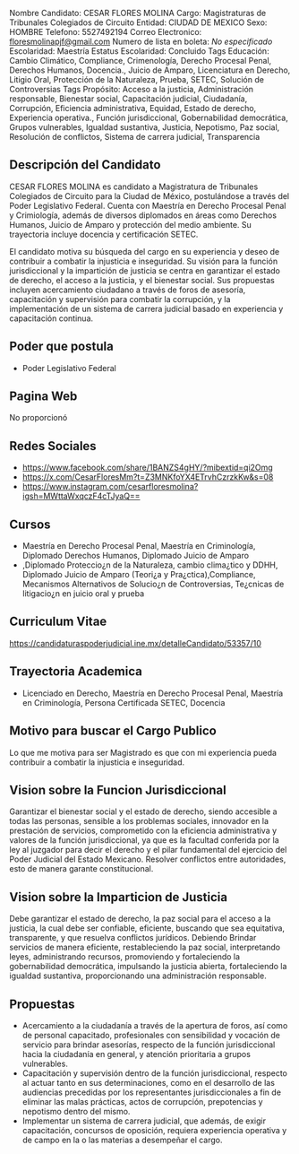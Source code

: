 Nombre Candidato: CESAR FLORES MOLINA
Cargo: Magistraturas de Tribunales Colegiados de Circuito
Entidad: CIUDAD DE MEXICO
Sexo: HOMBRE
Telefono: 5527492194
Correo Electronico: floresmolinapjf@gmail.com
Numero de lista en boleta: *No especificado*
Escolaridad: Maestría
Estatus Escolaridad: Concluido
Tags Educación: Cambio Climático, Compliance, Crimenología, Derecho Procesal Penal, Derechos Humanos, Docencia., Juicio de Amparo, Licenciatura en Derecho, Litigio Oral, Protección de la Naturaleza, Prueba, SETEC, Solución de Controversias
Tags Propósito: Acceso a la justicia, Administración responsable, Bienestar social, Capacitación judicial, Ciudadanía, Corrupción, Eficiencia administrativa, Equidad, Estado de derecho, Experiencia operativa., Función jurisdiccional, Gobernabilidad democrática, Grupos vulnerables, Igualdad sustantiva, Justicia, Nepotismo, Paz social, Resolución de conflictos, Sistema de carrera judicial, Transparencia


## Descripción del Candidato 

CESAR FLORES MOLINA es candidato a Magistratura de Tribunales Colegiados de Circuito para la Ciudad de México, postulándose a través del Poder Legislativo Federal. Cuenta con Maestría en Derecho Procesal Penal y Crimiología, además de diversos diplomados en áreas como Derechos Humanos, Juicio de Amparo y protección del medio ambiente. Su trayectoria incluye docencia y certificación SETEC.

El candidato motiva su búsqueda del cargo en su experiencia y deseo de contribuir a combatir la injusticia e inseguridad. Su visión para la función jurisdiccional y la impartición de justicia se centra en garantizar el estado de derecho, el acceso a la justicia, y el bienestar social. Sus propuestas incluyen acercamiento ciudadano a través de foros de asesoría, capacitación y supervisión para combatir la corrupción, y la implementación de un sistema de carrera judicial basado en experiencia y capacitación continua.


## Poder que postula

- Poder Legislativo Federal


## Pagina Web

No proporcionó


## Redes Sociales

- https://www.facebook.com/share/1BANZS4gHY/?mibextid=qi2Omg
- https://x.com/CesarFloresMm?t=Z3MNKfoYX4ETrvhCzrzkKw&s=08
- https://www.instagram.com/cesarfloresmolina?igsh=MWttaWxqczF4cTJyaQ==


## Cursos

- Maestría en Derecho Procesal Penal, Maestría en Criminología, Diplomado Derechos Humanos, Diplomado Juicio de Amparo
- ,Diplomado Proteccio¿n de la Naturaleza, cambio clima¿tico y DDHH, Diplomado Juicio de Amparo (Teori¿a y Pra¿ctica),Compliance, Mecanismos Alternativos de Solucio¿n de Controversias, Te¿cnicas de litigacio¿n en juicio oral y prueba


## Curriculum Vitae

https://candidaturaspoderjudicial.ine.mx/detalleCandidato/53357/10


## Trayectoria Academica

- Licenciado en Derecho, Maestría en Derecho Procesal Penal, Maestría en Criminología, Persona Certificada SETEC, Docencia


## Motivo para buscar el Cargo Publico

Lo que me motiva para ser Magistrado es que con mi experiencia pueda contribuir a combatir la injusticia e inseguridad.


## Vision sobre la Funcion Jurisdiccional

Garantizar el bienestar social y el estado de derecho, siendo accesible a todas las personas, sensible a los problemas sociales, innovador en la prestación de servicios, comprometido con la eficiencia administrativa y valores de la función jurisdiccional, ya que es la facultad conferida por la ley al juzgador para decir el derecho y el pilar fundamental del ejercicio del Poder Judicial del Estado Mexicano. Resolver conflictos entre autoridades, esto de manera garante constitucional.


## Vision sobre la Imparticion de Justicia

Debe garantizar el estado de derecho, la paz social para el acceso a la justicia, la cual debe ser confiable, eficiente, buscando que sea equitativa, transparente, y que resuelva conflictos jurídicos. Debiendo Brindar servicios de manera eficiente, restableciendo la paz social, interpretando leyes, administrando recursos, promoviendo y fortaleciendo la gobernabilidad democrática, impulsando la justicia abierta, fortaleciendo la igualdad sustantiva, proporcionando una administración responsable.


## Propuestas

- Acercamiento a la ciudadanía a través de la apertura de foros, así como de personal capacitado, profesionales con sensibilidad y vocación de servicio para brindar asesorías, respecto de la función jurisdiccional hacia la ciudadanía en general, y atención prioritaria a grupos vulnerables.
- Capacitación y supervisión dentro de la función jurisdiccional, respecto al actuar tanto en sus determinaciones, como en el desarrollo de las audiencias precedidas por los representantes jurisdiccionales a fin de eliminar las malas prácticas, actos de corrupción, prepotencias y nepotismo dentro del mismo.
- Implementar un sistema de carrera judicial, que además, de exigir capacitación, concursos de oposición, requiera experiencia operativa y de campo en la o las materias a desempeñar el cargo.

